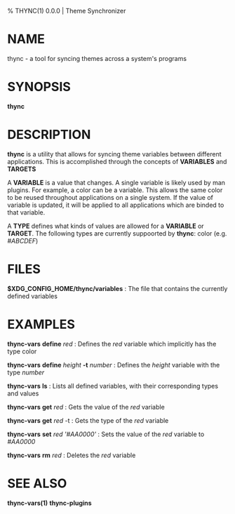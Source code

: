 % THYNC(1) 0.0.0 | Theme Synchronizer

# NAME

thync - a tool for syncing themes across a system's programs

# SYNOPSIS

**thync** _<command>_

# DESCRIPTION

**thync** is a utility that allows for syncing theme variables between different applications. This is accomplished through the concepts of **VARIABLES** and **TARGETS**

A **VARIABLE** is a value that changes. A single variable is likely used by man plugins. For example, a color can be a variable. This allows the same color to be reused throughout applications on a single system. If the value of variable is updated, it will be applied to all applications which are binded to that variable.

A **TYPE** defines what kinds of values are allowed for a **VARIABLE** or **TARGET**. The following types are currently suppoorted by **thync**: color (e.g. _#ABCDEF_)

# FILES

**$XDG_CONFIG_HOME/thync/variables**
: The file that contains the currently defined variables

# EXAMPLES

**thync-vars** **define** _red_
: Defines the _red_ variable which implicitly has the type color

**thync-vars** **define** _height_ **-t** _number_
: Defines the _height_ variable with the type _number_

**thync-vars** **ls**
: Lists all defined variables, with their corresponding types and values

**thync-vars** **get** _red_
: Gets the value of the _red_ variable

**thync-vars** **get** _red_ -t
: Gets the type of the _red_ variable

**thync-vars** **set** _red_ _'#AA0000'_
: Sets the value of the _red_ variable to _#AA0000_

**thync-vars** **rm** _red_
: Deletes the _red_ variable

# SEE ALSO

**thync-vars(1)** **thync-plugins**

